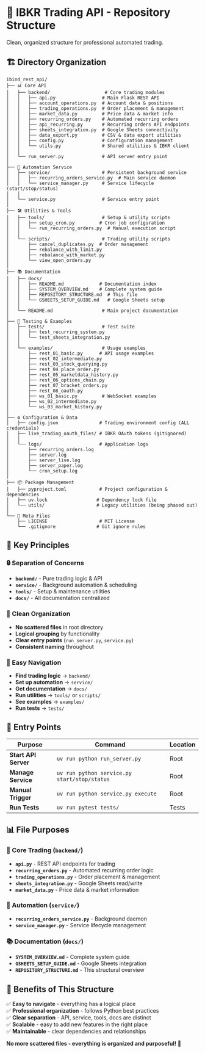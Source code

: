 # 📁 IBKR Trading API - Repository Structure

Clean, organized structure for professional automated trading.

## 🏗️ **Directory Organization**

```
ibind_rest_api/
├── 📊 Core API
│   ├── backend/                    # Core trading modules
│   │   ├── api.py                 # Main Flask REST API
│   │   ├── account_operations.py  # Account data & positions
│   │   ├── trading_operations.py  # Order placement & management
│   │   ├── market_data.py         # Price data & market info
│   │   ├── recurring_orders.py    # Automated recurring orders
│   │   ├── api_recurring.py       # Recurring orders API endpoints
│   │   ├── sheets_integration.py  # Google Sheets connectivity
│   │   ├── data_export.py         # CSV & data export utilities
│   │   ├── config.py              # Configuration management
│   │   └── utils.py               # Shared utilities & IBKR client
│   │
│   └── run_server.py              # API server entry point
│
├── 🤖 Automation Service
│   ├── service/                   # Persistent background service
│   │   ├── recurring_orders_service.py  # Main service daemon
│   │   └── service_manager.py     # Service lifecycle (start/stop/status)
│   │
│   └── service.py                 # Service entry point
│
├── 🛠️ Utilities & Tools
│   ├── tools/                     # Setup & utility scripts
│   │   ├── setup_cron.py         # Cron job configuration
│   │   └── run_recurring_orders.py  # Manual execution script
│   │
│   └── scripts/                   # Trading utility scripts
│       ├── cancel_duplicates.py  # Order management
│       ├── rebalance_with_limit.py
│       ├── rebalance_with_market.py
│       └── view_open_orders.py
│
├── 📚 Documentation
│   ├── docs/
│   │   ├── README.md             # Documentation index
│   │   ├── SYSTEM_OVERVIEW.md    # Complete system guide
│   │   ├── REPOSITORY_STRUCTURE.md  # This file
│   │   └── GSHEETS_SETUP_GUIDE.md   # Google Sheets setup
│   │
│   └── README.md                  # Main project documentation
│
├── 🧪 Testing & Examples
│   ├── tests/                     # Test suite
│   │   ├── test_recurring_system.py
│   │   └── test_sheets_integration.py
│   │
│   └── examples/                  # Usage examples
│       ├── rest_01_basic.py      # API usage examples
│       ├── rest_02_intermediate.py
│       ├── rest_03_stock_querying.py
│       ├── rest_04_place_order.py
│       ├── rest_05_marketdata_history.py
│       ├── rest_06_options_chain.py
│       ├── rest_07_bracket_orders.py
│       ├── rest_08_oauth.py
│       ├── ws_01_basic.py         # WebSocket examples
│       ├── ws_02_intermediate.py
│       └── ws_03_market_history.py
│
├── ⚙️ Configuration & Data
│   ├── config.json               # Trading environment config (ALL credentials)
│   ├── live_trading_oauth_files/ # IBKR OAuth tokens (gitignored)
│   │
│   └── logs/                     # Application logs
│       ├── recurring_orders.log
│       ├── server.log
│       ├── server_live.log
│       ├── server_paper.log
│       └── cron_setup.log
│
├── 📦 Package Management
│   ├── pyproject.toml            # Project configuration & dependencies
│   ├── uv.lock                  # Dependency lock file
│   └── utils/                   # Legacy utilities (being phased out)
│
└── 📄 Meta Files
    ├── LICENSE                   # MIT License
    └── .gitignore               # Git ignore rules
```

## 🎯 **Key Principles**

### **🔒 Separation of Concerns**
- **`backend/`** - Pure trading logic & API
- **`service/`** - Background automation & scheduling
- **`tools/`** - Setup & maintenance utilities
- **`docs/`** - All documentation centralized

### **📁 Clean Organization**
- **No scattered files** in root directory
- **Logical grouping** by functionality
- **Clear entry points** (`run_server.py`, `service.py`)
- **Consistent naming** throughout

### **🚀 Easy Navigation**
- **Find trading logic** → `backend/`
- **Set up automation** → `service/`
- **Get documentation** → `docs/`
- **Run utilities** → `tools/` or `scripts/`
- **See examples** → `examples/`
- **Run tests** → `tests/`

## 🔧 **Entry Points**

| Purpose | Command | Location |
|---------|---------|----------|
| **Start API Server** | `uv run python run_server.py` | Root |
| **Manage Service** | `uv run python service.py start/stop/status` | Root |
| **Manual Trigger** | `uv run python service.py execute` | Root |
| **Run Tests** | `uv run pytest tests/` | Tests |

## 📊 **File Purposes**

### **🎯 Core Trading (`backend/`)**
- **`api.py`** - REST API endpoints for trading
- **`recurring_orders.py`** - Automated recurring order logic
- **`trading_operations.py`** - Order placement & management
- **`sheets_integration.py`** - Google Sheets read/write
- **`market_data.py`** - Price data & market information

### **🤖 Automation (`service/`)**
- **`recurring_orders_service.py`** - Background daemon
- **`service_manager.py`** - Service lifecycle management

### **📚 Documentation (`docs/`)**
- **`SYSTEM_OVERVIEW.md`** - Complete system guide
- **`GSHEETS_SETUP_GUIDE.md`** - Google Sheets integration
- **`REPOSITORY_STRUCTURE.md`** - This structural overview

## 🎉 **Benefits of This Structure**

✅ **Easy to navigate** - everything has a logical place  
✅ **Professional organization** - follows Python best practices  
✅ **Clear separation** - API, service, tools, docs are distinct  
✅ **Scalable** - easy to add new features in the right place  
✅ **Maintainable** - clear dependencies and relationships  

**No more scattered files - everything is organized and purposeful!** 🚀